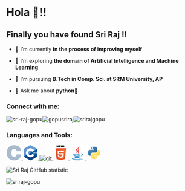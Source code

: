 # Hola 👋!!

<h2 align="left">Finally you have found Sri Raj !!</h2>


- 🧠 I’m currently **in the process of improving myself**

- 🌱 I’m exploring **the domain of Artificial Intelligence and Machine Learning**

- 📖 I’m pursuing **B.Tech in Comp. Sci. at SRM University, AP**

- 💬 Ask me about **python🐍**

<h3 align="left">Connect with me:</h3>
<p align="left">

<a href = "https://linkedin.com/in/sri-raj-gopu" target = "blank" ><img align="left" src="https://img.shields.io/badge/LinkedIn-0077B5?style=for-the-badge&logo=linkedin&logoColor=white" alt="sri-raj-gopu" /></a>

<a href="https://twitter.com/gopusriraj" target="blank"><img align="left" src="https://img.shields.io/badge/Twitter-1DA1F2?style=for-the-badge&logo=twitter&logoColor=white" alt="gopusriraj" /></a>

<a href="https://dev.to/srirajgopu" target="blank"><img align="left" src="https://img.shields.io/badge/dev.to-0A0A0A?style=for-the-badge&logo=dev.to&logoColor=white" alt="srirajgopu"  /></a>

</p>

<br>

<h3 align="left">Languages and Tools:</h3>
<p align="left">
<a href="https://www.cprogramming.com/" target="_blank"> <img src="https://raw.githubusercontent.com/devicons/devicon/master/icons/c/c-original.svg" alt="c" width="40" height="40"/> </a> 
<a href="https://www.w3schools.com/cpp/" target="_blank"> <img src="https://raw.githubusercontent.com/devicons/devicon/master/icons/cplusplus/cplusplus-original.svg" alt="cplusplus" width="40" height="40"/> </a>
<a href="https://git-scm.com/" target="_blank"> <img src="https://www.vectorlogo.zone/logos/git-scm/git-scm-icon.svg" alt="git" width="40" height="40"/> </a> 
<a href="https://www.w3.org/html/" target="_blank"> <img src="https://raw.githubusercontent.com/devicons/devicon/master/icons/html5/html5-original-wordmark.svg" alt="html5" width="40" height="40"/> </a>
<a href="https://www.java.com" target="_blank"> <img src="https://raw.githubusercontent.com/devicons/devicon/master/icons/java/java-original.svg" alt="java" width="40" height="40"/> </a> 
<a href="https://www.python.org" target="_blank"> <img src="https://raw.githubusercontent.com/devicons/devicon/master/icons/python/python-original.svg" alt="python" width="40" height="40"/> </a> 
</p>

![Sri Raj GitHub statistic](https://github-readme-stats.vercel.app/api?username=sriraj-gopu&show_icons=true&theme=dark)

<p align="left"> <img src="https://komarev.com/ghpvc/?username=sriraj-gopu&label=Profile%20views&color=0e75b6&style=flat" alt="sriraj-gopu" /> </p>
